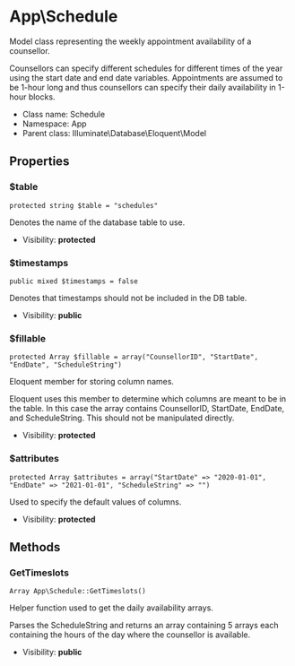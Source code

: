 App\Schedule
===============

Model class representing the weekly appointment availability of a counsellor.

Counsellors can specify different schedules for different times of the year using the start date and end date variables. Appointments are assumed to be 1-hour long and thus
counsellors can specify their daily availability in 1-hour blocks.


* Class name: Schedule
* Namespace: App
* Parent class: Illuminate\Database\Eloquent\Model





Properties
----------


### $table

    protected string $table = "schedules"

Denotes the name of the database table to use.



* Visibility: **protected**


### $timestamps

    public mixed $timestamps = false

Denotes that timestamps should not be included in the DB table.



* Visibility: **public**


### $fillable

    protected Array $fillable = array("CounsellorID", "StartDate", "EndDate", "ScheduleString")

Eloquent member for storing column names.

Eloquent uses this member to determine which columns are meant to be in the table. In this case the array contains CounsellorID, StartDate, EndDate, and ScheduleString.
This should not be manipulated directly.

* Visibility: **protected**


### $attributes

    protected Array $attributes = array("StartDate" => "2020-01-01", "EndDate" => "2021-01-01", "ScheduleString" => "")

Used to specify the default values of columns.



* Visibility: **protected**


Methods
-------


### GetTimeslots

    Array App\Schedule::GetTimeslots()

Helper function used to get the daily availability arrays.

Parses the ScheduleString and returns an array containing 5 arrays each containing the hours of the day where the counsellor is available.

* Visibility: **public**



